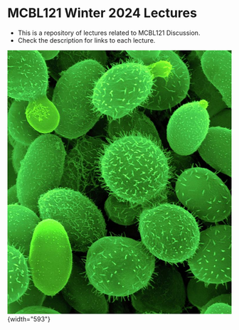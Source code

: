 # MCBL121 Winter 2024 Lectures

-   This is a repository of lectures related to MCBL121 Discussion.
-   Check the description for links to each lecture.

![***Cryptococcus*** **(my favorite yeast)**](images/Cryptococcus.jpg){width="593"}
